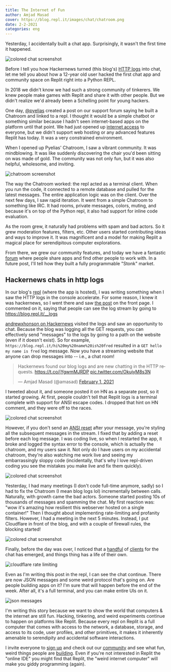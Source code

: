 ```yaml
---
title: The Internet of Fun
author: Amjad Masad
cover: https://blog.repl.it/images/chat/chatroom.png
date: 2-2-2021
categories: eng
---
```


Yesterday, I accidentally built a chat app. Surprisingly, it wasn't the first time it happened.

![colored chat screenshot](https://blog.repl.it/images/chat/colors.jpeg)

Before I tell you how Hackernews turned (this blog's) [HTTP logs](https://blog.repl.it/__logs) into chat, let me tell you about how a 12-year old user hacked the first chat app and community space on Replit right into a Python REPL.

In 2018 we didn't know we had such a strong community of tinkerers. We knew people make games with Replit and share it with other people. But we didn't realize we'd already been a Schelling point for young hackers. 

One day, [@pyelias](https://repl.it/@pyelias) created a post on our support forum saying he built a Chatroom and linked to a repl. I thought it would be a simple chatbot or something similar because I hadn't seen internet-based apps on the platform until that point. We had just opened up [internet access](https://blog.repl.it/internet-access) to everyone, but we didn't support web hosting or any advanced features Replit has today. It was a very constrained environment.

When I opened up Pyelias' Chatroom, I saw a vibrant community. It was mindblowing. It was like suddenly discovering the chair you'd been sitting on was made of gold. The community was not only fun, but it was also helpful, wholesome, and inviting.

![chatroom screenshot](https://blog.repl.it/images/chat/chatroom.png)

The way the Chatroom worked: the repl acted as a terminal client. When you run the code, it connected to a remote database and pulled for the latest messages. The entire application logic was on the client. Over the next few days, I saw rapid iteration. It went from a simple Chatroom to something like IRC. It had rooms, private messages, colors, muting, and because it's on top of the Python repl, it also had support for inline code evaluation. 

As the room grew, it naturally had problems with spam and bad actors. So it grew moderation features, filters, etc. Other users started contributing ideas and ways to improve it. It was magnificent and a model for making Replit a magical place for serendipitous computer explorations. 

From there, we grew our community features, and today we have a fantastic [forum](https://repl.it/talk) where people share apps and find other people to work with. In a future post, I'll tell how they built a fully programmable "Stonk" market. 

## Hackernews chats in http logs

In our blog's [repl](https://repl.it/@util/replit-blog#posts/internet-of-fun.md) (where the app is hosted), I was writing something when I saw the HTTP logs in the console accelerate. For some reason, I knew it was hackernews, so I went there and saw [the post](https://news.ycombinator.com/item?id=25991988) on the front page. I commented on it, saying that people can see the log stream by going to https://blog.repl.it/__logs

[andrewxhonson on Hackernews](https://news.ycombinator.com/item?id=25993765) visited the logs and saw an opportunity to chat. Because the blog was logging all the GET requests, you can effectively send "messages" to the logs by going to a path on the website (even if it doesn't exist). So for example, `https://blog.repl.it/hi%20my%20name%20is%20fred` resulted in a `GET hello my name is fred` log message. Now you have a streaming website that anyone can drop messages into -- i.e., a chat room!

<blockquote class="twitter-tweet"><p lang="en" dir="ltr">Hackernews found our blog logs and are new chatting in the HTTP requests. <a href="https://t.co/jYgwmMJRDP">https://t.co/jYgwmMJRDP</a> <a href="https://t.co/OkujyM8s3N">pic.twitter.com/OkujyM8s3N</a></p>&mdash; Amjad Masad (@amasad) <a href="https://twitter.com/amasad/status/1356344510465286144?ref_src=twsrc%5Etfw">February 1, 2021</a></blockquote> <script async src="https://platform.twitter.com/widgets.js" charset="utf-8"></script>

I tweeted about it, and someone posted it on HN as a separate post, so it started growing. At first, people couldn't tell that Replit logs is a terminal complete with support for ANSI escape codes. I dropped that hint on HN comment, and they were off to the races. 

![colored chat screenshot](https://blog.repl.it/images/chat/colors.jpeg)

However, if you don't send an [ANSI reset](https://en.wikipedia.org/wiki/ANSI_escape_code) after your message, you're styling all the subsequent messages in the stream. I fixed that by adding a reset before each log message. I was coding live, so when I restarted the app, it broke and logged the syntax error to the console, which is actually the chatroom, and my users saw it. Not only do I have users on my accidental chatroom, they're also watching me work live and seeing my embarrassingly sloppy code (incidentally, that's why I love repl-driven coding you see the mistakes you make live and fix them quickly).

![colored chat screenshot](https://blog.repl.it/images/chat/chat_style.png)

Yesterday, I had many meetings (I don't code full-time anymore, sadly) so I had to fix the Chatroom (I mean blog logs lol) incrementally between calls. Naturally, with growth came the bad actors. Someone started posting 10s of thousands of messages and spamming the chat. My first reaction was: "wow it's amazing how resilient this webserver hosted on a single container!" Then I thought about implementing rate-limiting and profanity filters. However, I had a meeting in the next 5 minutes. Instead, I put Cloudflare in front of the blog, and with a couple of firewall rules, the blocking started! 

![colored chat screenshot](https://blog.repl.it/images/chat/blocking.png)

Finally, before the day was over, I noticed that a [handful](https://repl.it/@ConnorBrewster/blog-chat) of [clients](http://repl.chat/) for the chat has emerged, and things thing has a life of their own. 

![cloudflare rate limiting](https://blog.repl.it/images/chat/client.png)

Even as I'm writing this post in the repl, I can see the chat continue. There are now JSON messages and some weird protocol that's going on. Are people building apps on it? I'm sure that will happen before the end of the week. After all, it's a full terminal, and you can make entire UIs on it. 

![json messages](https://blog.repl.it/images/chat/more.jpeg)

I'm writing this story because we want to show the world that computers & the internet are still fun. Hacking, tinkering, and weird experiments continue to happen on platforms like Replit. Because every repl on Replit is a full computer that comes with access to the network, a database, storage, and access to its code, user profiles, and other primitives, it makes it inherently amenable to serendipity and accidental software interactions. 

I invite everyone to [sign up](https://repl.it) and check out our [community](https://repl.it/talk) and see what fun, weird things people are [building](https://repl.it/talk/share). Even if you're not interested in Replit the "online IDE" you might find that Replit, the "weird internet computer" will make you giddy programming (again).